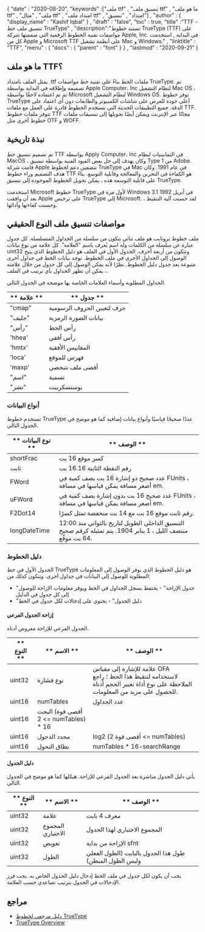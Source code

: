 {
  "date" : "2020-08-20",
  "keywords" :["ملف ttf" , "تنسيق ملف ttf" , "ما هو ملف ttf" , "ملف" , "مثال ttf" , "امتداد ملف ttf" , "امتداد" , "تنسيق"] ,
  "author" : {
    "display_name" : "Kashif Iqbal"
} ,
  "draft" : "false",
  "toc" : true,
  "title" :"TTF - تنسيق ملف خط TrueType" ,
  "description":"تستند خطوط TrueType (TTF) على مواصفات تقنية الخطوط الرقمية التي صممتها شركة Apple, Inc. في البداية , استخدمت كل من Apple و Microsoft TTF على أنظمة تشغيل Mac و Windows." ,
  "linktitle" : "TTF",
  "menu" : {
    "docs" : {
      "parent" : "font"
}
} ,
  "lastmod" : "2020-09-21"
}

## ما هو ملف TTF؟

يمثل الملف بامتداد .ttf ملفات الخط بناءً على تقنية خط مواصفات TrueType. تم تصميمه وإطلاقه في البداية بواسطة Apple Computer، Inc لنظام التشغيل Mac OS ، ثم تم اعتماده لاحقًا بواسطة Microsoft لنظام التشغيل Windows OS. توفر خطوط TrueType أعلى جودة للعرض على شاشات الكمبيوتر والطابعات دون أي اعتماد على الدقة. جميع التطبيقات الحديثة التي تستخدم الخطوط قادرة على العمل مع ملفات TTF. تتوفر ملفات خطوط TTF مجانًا عبر الإنترنت ويمكن أيضًا تحويلها إلى تنسيقات ملفات خطوط أخرى مثل OTF و WOFF.

## نبذة تاريخية

تم تصميم تنسيق خط TTF بواسطة Apply Computer، Inc في الثمانينيات لنظام MacOS ، وكان يهدف إلى حل بعض القيود الفنية بواسطة تنسيق Type 1 من Adobe. قامت شركة Apple بتضمين دعم لخطوط TrueType في Mac في عام 1991. وكان هدف التصميم وراء خطوط TTF هو الكفاءة في التخزين والمعالجة وقابلية التوسع. بناءً على قابلية التوسعة هذه ، يمكن تحويل الخطوط الموجودة إلى تنسيق TrueType.

استخدمت Microsoft خطوط TrueType لأول مرة في Windows 3.1 في أبريل 1992 بعد أن وافقت Apple على ترخيص TrueType إلى Microsoft. لقد حسنت آلية التنقيط ، وحسنت كفاءتها وأدائها.

## مواصفات تنسيق ملف النوع الحقيقي

ملف خطوط تروتايب هو ملف ثنائي يتكون من سلسلة من الجداول المتسلسلة. كل جدول عبارة عن سلسلة من الكلمات وله اسم يُعرف باسم "العلامة". كل علامة من نوع بيانات uint32 وتتكون من أربعة أحرف. الجدول الأول في الملف هو دليل الخطوط الذي يتيح الوصول إلى الجداول الأخرى في ملف الخطوط. توجد بيانات الخط في جداول أخرى متبوعة بعد جدول دليل الخطوط. نظرًا لأنه يمكن الوصول إلى كل جدول من خلال علامته ، يمكن أن تظهر الجداول بأي ترتيب في الملف.

الجداول المطلوبة وأسماء العلامات الخاصة بها موضحة في الجدول التالي.

| ** علامة ** | ** جدول ** |
---|---|
| "cmap" | حرف لتعيين الحروف الرسومية |
| "جليف" | بيانات الصورة الرمزية |
| "رأس" | رأس الخط |
| 'hhea' | رأس أفقي |
| 'hmtx' | المقاييس الأفقية |
| 'loca' | فهرس للموقع |
| 'maxp' | أقصى ملف شخصي |
| "اسم" | تسمية |
| "نشر" | بوستسكريبت |

### أنواع البيانات
تستخدم خطوط TrueType عددًا صحيحًا قياسيًا وأنواع بيانات إضافية كما هو موضح في الجدول التالي.

| ** نوع البيانات ** | ** الوصف ** |
---|---|
| shortFrac | كسر موقع 16 بت |
| ثابت | رقم النقطة الثابتة 16.16 بت |
| FWord | عدد صحيح ذو إشارة 16 بت يصف كمية في FUnits ، أصغر مسافة يمكن قياسها في مسافة em. |
| uFWord | عدد صحيح 16 بت بدون إشارة يصف كمية في FUnits ، أصغر مسافة يمكن قياسها في مسافة em.
| F2Dot14 | رقم ثابت موقع 16 بت مع 14 بت منخفضة تمثل كسرًا. |
| longDateTime | التنسيق الداخلي الطويل لتاريخ بالثواني منذ 12:00 منتصف الليل ، 1 يناير 1904. يتم تمثيله كرقم صحيح 64 بت موقّع.

### دليل الخطوط

الجدول الأول في خط TrueType هو دليل الخطوط الذي يوفر الوصول إلى المعلومات المطلوبة للوصول إلى البيانات في جداول أخرى. وتتكون كذلك من:

* "جدول الإزاحة" - يحتفظ بسجل الجداول في الخط ويوفر معلومات الإزاحة للوصول إلى كل جدول في الدليل
* "دليل الجدول" - يحتوي على إدخالات لكل جدول في الخط

#### إزاحة الجدول الفرعي
الجدول الفرعي للإزاحة معروض أدناه.

| ** النوع ** | ** الاسم ** | ** الوصف ** |
---|---|---|
| uint32 | نوع قشارة | علامة للإشارة إلى مقياس OFA لاستخدامه لتنقيط هذا الخط ؛ راجع الملاحظة على نوع أداة تغيير الحجم أدناه للحصول على مزيد من المعلومات. |
| uint16 | numTables | عدد الجداول |
| uint16 | البحث (أقصى قوة 2 <= numTables) * 16 |
| uint16 | محدد الدخول | log2 (أقصى قوة 2 <= numTables) |
| uint16 | نطاق التحول | numTables * 16-searchRange |

#### دليل الجدول
يأتي دليل الجدول مباشرة بعد الجدول الفرعي للإزاحة. هيكلها كما هو موضح في الجدول التالي.

| ** النوع ** | ** الاسم ** | ** الوصف ** |
---|---|---|
| uint32 | علامة | معرف 4 بايت |
| uint32 | المجموع الاختباري | المجموع الاختباري لهذا الجدول |
| uint32 | تعويض | الإزاحة من بداية sfnt |
| uint32 | الطول | طول هذا الجدول بالبايت (الطول الفعلي وليس الطول المبطن) |

يجب أن يكون لكل جدول في ملف الخط إدخال دليل الجدول الخاص به. يجب فرز الإدخالات في الجدول بترتيب تصاعدي حسب العلامة.


## مراجع
* [دليل مرجعي لخطوط TrueType](https://developer.apple.com/fonts/TrueType-Reference-Manual/)
* [TrueType Overview](https://learn.microsoft.com/en-us/typography/truetype/)

